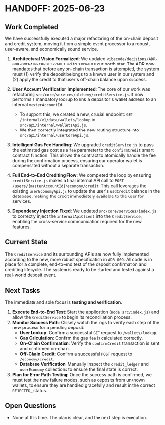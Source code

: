# HANDOFF: 2025-06-23

## Work Completed

We have successfully executed a major refactoring of the on-chain deposit and credit system, moving it from a simple event processor to a robust, user-aware, and economically sound service.

1.  **Architectural Vision Formalized**: We updated `vibecode/decisions/ADR-009-ONCHAIN-CREDIT-VAULT.md` to serve as our north star. The ADR now mandates that before any on-chain transaction is attempted, the system must (1) verify the deposit belongs to a known user in our system and (2) apply the credit to that user's off-chain balance upon success.

2.  **User Account Verification Implemented**: The core of our work was refactoring `src/core/services/alchemy/creditService.js`. It now performs a mandatory lookup to link a depositor's wallet address to an internal `masterAccountId`.
    *   To support this, we created a new, crucial endpoint: `GET /internal/v1/data/wallets/lookup` in `src/api/internal/walletsApi.js`.
    *   We then correctly integrated the new routing structure into `src/api/internal/userCoreApi.js`.

3.  **Intelligent Gas Fee Handling**: We upgraded `creditService.js` to pass the estimated gas cost as a `fee` parameter to the `confirmCredit` smart contract function. This allows the contract to atomically handle the fee during the confirmation process, ensuring our operator wallet is compensated without a separate transaction.

4.  **Full End-to-End Crediting Flow**: We completed the loop by ensuring `creditService.js` makes a final internal API call to `POST /users/{masterAccountId}/economy/credit`. This call leverages the existing `userEconomyApi.js` to update the user's `usdCredit` balance in the database, making the credit immediately available to the user for services.

5.  **Dependency Injection Fixed**: We updated `src/core/services/index.js` to correctly inject the `internalApiClient` into the `CreditService`, enabling the cross-service communication required for the new features.

## Current State

The `CreditService` and its surrounding APIs are now fully implemented according to the new, more robust specification in `ADR-009`. All code is in place for a complete, end-to-end test of the deposit confirmation and crediting lifecycle. The system is ready to be started and tested against a real-world deposit event.

## Next Tasks

The immediate and sole focus is **testing and verification**.

1.  **Execute End-to-End Test**: Start the application (`node src/index.js`) and allow the `CreditService` to begin its reconciliation process.
2.  **Monitor Success Path**: Closely watch the logs to verify each step of the new process for a pending deposit:
    *   **User Lookup**: Confirm a successful `GET` request to `/wallets/lookup`.
    *   **Gas Calculation**: Confirm the gas `fee` is calculated correctly.
    *   **On-Chain Confirmation**: Verify the `confirmCredit` transaction is sent and confirmed on-chain.
    *   **Off-Chain Credit**: Confirm a successful `POST` request to `/economy/credit`.
    *   **Database Verification**: Manually inspect the `credit_ledger` and `userEconomy` collections to ensure the final state is correct.
3.  **Plan for Error Path Testing**: Once the success path is confirmed, we must test the new failure modes, such as deposits from unknown wallets, to ensure they are handled gracefully and result in the correct `REJECTED_` status.

## Open Questions

*   None at this time. The plan is clear, and the next step is execution. 